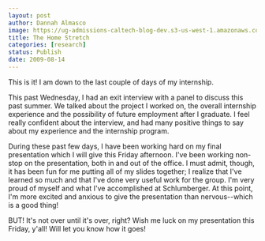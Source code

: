 ```yaml
---
layout: post
author: Dannah Almasco
image: https://ug-admissions-caltech-blog-dev.s3-us-west-1.amazonaws.com/old_pictures/caltech_as_it_happens/6a0105349b8251970b0120a54a0216970c.jpg
title: The Home Stretch
categories: [research]
status: Publish
date: 2009-08-14
---
```



This is it! I am down to the last couple of days of my internship.

This past Wednesday, I had an exit interview with a panel to discuss
this past summer. We talked about the project I worked on, the overall
internship experience and the possibility of future employment after I
graduate. I feel really confident about the interview, and had many positive things to say about my experience and the internship program.

During these past few days, I have been working hard on my final presentation which I will give this Friday afternoon. I've been working non-stop on the presentation, both in and out of the office. I must admit, though, it has been fun for me putting all of my slides together; I realize that I've learned so much and that I've done very useful work for the group. I'm very proud of myself and what I've accomplished at Schlumberger. At this point, I'm more excited and anxious to give the presentation than nervous--which is a good thing!

BUT! It's not over until it's over, right? Wish me luck on my presentation this Friday, y'all! Will let you know how it goes!

